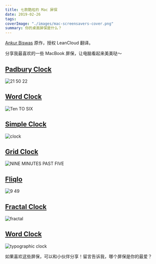 ```yaml
---
title: 七款酷炫的 Mac 屏保
date: 2019-02-26
tags:
coverImage: "./images/mac-screensavers-cover.png"
summary: 你的桌面屏保是什么？
---
```


[Ankur Biswas] 原作，授权 LeanCloud 翻译。

[Ankur Biswas]: https://dev.to/teamxenox/list-of-awesome-macbook-screensavers-3313

分享我最喜欢的一些 MacBook 屏保，让电脑看起来美美哒～

## [Padbury Clock]

[Padbury Clock]: https://www.screensaversplanet.com/screensavers/padbury-clock-1027/

![21 50 22](https://raw.githubusercontent.com/agarrharr/awesome-macos-screensavers/master/screenshots/padburyClock.png)

## [Word Clock]

[Word Clock]: https://github.com/chrstphrknwtn/word-clock-screensaver/

![Ten TO SIX](https://raw.githubusercontent.com/chrstphrknwtn/word-clock-screensaver/master/screenshot.gif)

## [Simple Clock]

[Simple Clock]: https://github.com/Wandmalfarbe/Simple-Clock-Screensaver/

![clock](https://raw.githubusercontent.com/Wandmalfarbe/Simple-Clock-Screensaver/master/images/KundoQuartzRepetitionWestGermanyWecker.png)

## [Grid Clock]

[Grid Clock]: https://github.com/chrstphrknwtn/grid-clock-screensaver/

![NINE MINUTES PAST FIVE](https://raw.githubusercontent.com/chrstphrknwtn/grid-clock-screensaver/master/GridClock.png)

## [Fliqlo]

[Fliqlo]: https://fliqlo.com/

![9 49](https://raw.githubusercontent.com/agarrharr/awesome-macos-screensavers/master/screenshots/fliqlo.png)

## [Fractal Clock]

[Fractal Clock]: http://www.dqd.com/~mayoff/programs/FractalClock/

![fractal](https://i.giphy.com/media/w8qzomcUchsn3yrDlV/giphy.gif)

## [Word Clock]

[Word Clock]: https://www.simonheys.com/wordclock/

![typographic clock](https://raw.githubusercontent.com/agarrharr/awesome-macos-screensavers/master/screenshots/wordClock.png)

如果喜欢这些屏保，可以和小伙伴分享！留言告诉我，哪个屏保是你的最爱？
